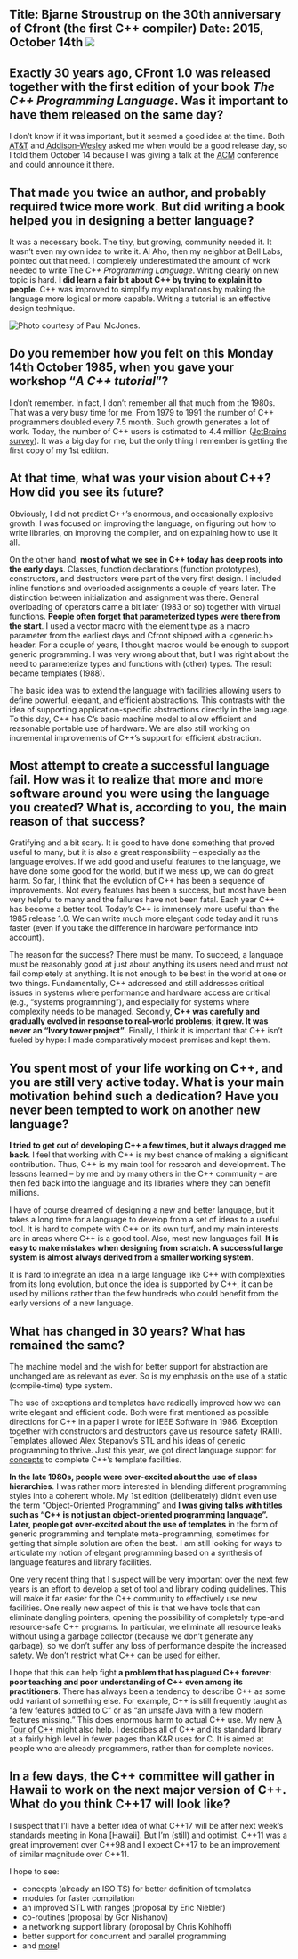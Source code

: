 Title: Bjarne Stroustrup on the 30th anniversary of Cfront (the first C++ compiler)
Date: 2015, October 14th
![](images/timeline-800.png)
---

## Exactly 30 years ago, CFront 1.0 was released together with the first edition of your book *The C++ Programming Language*. Was it important to have them released on the same day?

I don’t know if it was important, but it seemed a good idea at the time. Both <abbr title="The company selling the compiler">AT&T</abbr> and <abbr title="The publisher of book">Addison-Wesley</abbr> asked me when would be a good release day, so I told them October 14 because I was giving a talk at the <abbr title="Association for Computing Machinery">ACM</abbr> conference and could announce it there.

## That made you twice an author, and probably required twice more work. But did writing a book helped you in designing a better language?

It was a necessary book. The tiny, but growing, community needed it. It wasn’t even my own idea to write it. Al Aho, then my neighbor at Bell Labs, pointed out that need. I completely underestimated the amount of work needed to write The *C++ Programming Language*. Writing clearly on new topic is hard. **I did learn a fair bit about C++ by trying to explain it to people**. C++ was improved to simplify my explanations by making the language more logical or more capable. Writing a tutorial is an effective design technique.

![Photo courtesy of Paul McJones.](images/meet-the-author-1985.jpg)

## Do you remember how you felt on this Monday 14th October 1985, when you gave your workshop “*A C++ tutorial*”?

I don’t remember. In fact, I don’t remember all that much from the 1980s. That was a very busy time for me. From 1979 to 1991 the number of C++ programmers doubled every 7.5 month. Such growth generates a lot of work. Today, the number of C++ users is estimated to 4.4 million ([JetBrains survey](http://blog.jetbrains.com/clion/2015/07/infographics-cpp-facts-before-clion/)). It was a big day for me, but the only thing I remember is getting the first copy of my 1st edition.

## At that time, what was your vision about C++? How did you see its future?

Obviously, I did not predict C++’s enormous, and occasionally explosive growth. I was focused on improving the language, on figuring out how to write libraries, on improving the compiler, and on explaining how to use it all.

On the other hand, **most of what we see in C++ today has deep roots into the early days**. Classes, function declarations (function prototypes), constructors, and destructors were part of the very first design. I included inline functions and overloaded assignments a couple of years later. The distinction between initialization and assignment was there. General overloading of operators came a bit later (1983 or so) together with virtual functions. **People often forget that parameterized types were there from the start**. I used a vector macro with the element type as a macro parameter from the earliest days and Cfront shipped with a <generic.h> header. For a couple of years, I thought macros would be enough to support generic programming. I was very wrong about that, but I was right about the need to parameterize types and functions with (other) types. The result became templates (1988).

The basic idea was to extend the language with facilities allowing users to define powerful, elegant, and efficient abstractions. This contrasts with the idea of supporting application-specific abstractions directly in the language. To this day, C++ has C’s basic machine model to allow efficient and reasonable portable use of hardware. We are also still working on incremental improvements of C++’s support for efficient abstraction.

## Most attempt to create a successful language fail. How was it to realize that more and more software around you were using the language you created? What is, according to you, the main reason of that success?

Gratifying and a bit scary. It is good to have done something that proved useful to many, but it is also a great responsibility – especially as the language evolves. If we add good and useful features to the language, we have done some good for the world, but if we mess up, we can do great harm. So far, I think that the evolution of C++ has been a sequence of improvements. Not every features has been a success, but most have been very helpful to many and the failures have not been fatal. Each year C++ has become a better tool. Today’s C++ is immensely more useful than the 1985 release 1.0. We can write much more elegant code today and it runs faster (even if you take the difference in hardware performance into account).

The reason for the success? There must be many. To succeed, a language must be reasonably good at just about anything its users need and must not fail completely at anything. It is not enough to be best in the world at one or two things. Fundamentally, C++ addressed and still addresses critical issues in systems where performance and hardware access are critical (e.g., “systems programming”), and especially for systems where complexity needs to be managed. Secondly, **C++ was carefully and gradually evolved in response to real-world problems; it grew. It was never an “Ivory tower project”**. Finally, I think it is important that C++ isn’t fueled by hype: I made comparatively modest promises and kept them.

## You spent most of your life working on C++, and you are still very active today. What is your main motivation behind such a dedication? Have you never been tempted to work on another new language?

**I tried to get out of developing C++ a few times, but it always dragged me back**. I feel that working with C++ is my best chance of making a significant contribution. Thus, C++ is my main tool for research and development. The lessons learned – by me and by many others in the C++ community – are then fed back into the language and its libraries where they can benefit millions.

I have of course dreamed of designing a new and better language, but it takes a long time for a language to develop from a set of ideas to a useful tool. It is hard to compete with C++ on its own turf, and my main interests are in areas where C++ is a good tool. Also, most new languages fail. **It is easy to make mistakes when designing from scratch. A successful large system is almost always derived from a smaller working system**.

It is hard to integrate an idea in a large language like C++ with complexities from its long evolution, but once the idea is supported by C++, it can be used by millions rather than the few hundreds who could benefit from the early versions of a new language.

## What has changed in 30 years? What has remained the same?

The machine model and the wish for better support for abstraction are unchanged are as relevant as ever. So is my emphasis on the use of a static (compile-time) type system.

The use of exceptions and templates have radically improved how we can write elegant and efficient code. Both were first mentioned as possible directions for C++ in a paper I wrote for IEEE Software in 1986. Exception together with constructors and destructors gave us resource safety (RAII). Templates allowed Alex Stepanov’s STL and his ideas of generic programming to thrive. Just this year, we got direct language support for [concepts](http://www.open-std.org/jtc1/sc22/wg21/docs/papers/2015/p0121r0.pdf) to complete C++’s template facilities.

**In the late 1980s, people were over-excited about the use of class hierarchies**. I was rather more interested in blending different programming styles into a coherent whole. My 1st edition (deliberately) didn’t even use the term “Object-Oriented Programming” and **I was giving talks with titles such as “C++ is not just an object-oriented programming language”. Later, people got over-excited about the use of templates** in the form of generic programming and template meta-programming, sometimes for getting that simple solution are often the best. I am still looking for ways to articulate my notion of elegant programming based on a synthesis of language features and library facilities.

One very recent thing that I suspect will be very important over the next few years is an effort to develop a set of tool and library coding guidelines. This will make it far easier for the C++ community to effectively use new facilities. One really new aspect of this is that we have tools that can eliminate dangling pointers, opening the possibility of completely type-and resource-safe C++ programs. In particular, we eliminate all resource leaks without using a garbage collector (because we don’t generate any garbage), so we don’t suffer any loss of performance despite the increased safety. [We don’t restrict what C++ can be used for](https://isocpp.org/blog/2015/09/cpp-core-guidelines-bjarne-stroustrup-herb-sutter) either.

I hope that this can help fight **a problem that has plagued C++ forever: poor teaching and poor understanding of C++ even among its practitioners**. There has always been a tendency to describe C++ as some odd variant of something else. For example, C++ is still frequently taught as “a few features added to C” or as “an unsafe Java with a few modern features missing.” This does enormous harm to actual C++ use. My new [A Tour of C++](http://www.amazon.fr/gp/product/0321958314/) might also help. I describes all of C++ and its standard library at a fairly high level in fewer pages than K&R uses for C. It is aimed at people who are already programmers, rather than for complete novices.

## In a few days, the C++ committee will gather in Hawaii to work on the next major version of C++. What do you think C++17 will look like?

I suspect that I’ll have a better idea of what C++17 will be after next week’s standards meeting in Kona [Hawaii]. But I’m (still) and optimist. C++11 was a great improvement over C++98 and I expect C++17 to be an improvement of similar magnitude over C++11.

I hope to see:

* concepts (already an ISO TS) for better definition of templates
* modules for faster compilation
* an improved STL with ranges (proposal by Eric Niebler)
* co-routines (proposal by Gor Nishanov)
* a networking support library (proposal by Chris Kohlhoff)
* better support for concurrent and parallel programming
* and [more](http://www.open-std.org/jtc1/sc22/wg21/docs/papers/2015/n4492.pdf)!
